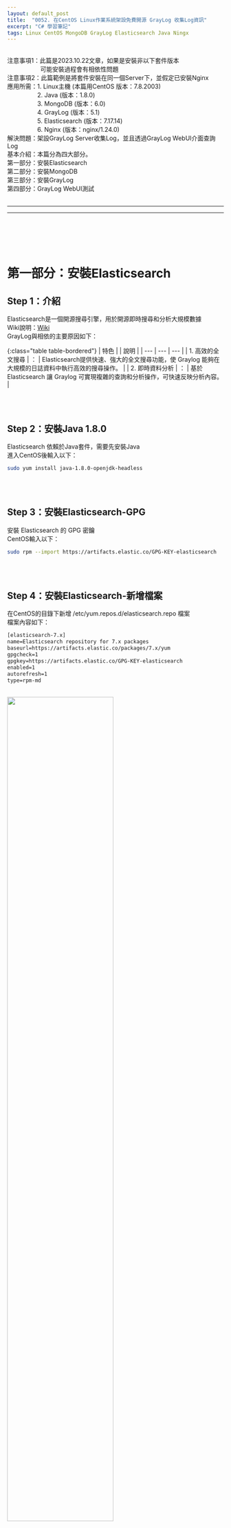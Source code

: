```yaml
---
layout: default_post
title:  "0052. 在CentOS Linux作業系統架設免費開源 GrayLog 收集Log資訊"
excerpt: "C# 學習筆記"
tags: Linux CentOS MongoDB GrayLog Elasticsearch Java Ningx
---
```

<div class="summary">
<br/>注意事項1：此篇是2023.10.22文章，如果是安裝非以下套件版本
<br/>&emsp;&emsp;&emsp;&emsp;&emsp;&ensp;可能安裝過程會有相依性問題
<br/>注意事項2：此篇範例是將套件安裝在同一個Server下，並假定已安裝Nginx
<br/>應用所需：1. Linux主機 (本篇用CentOS 版本：7.8.2003)
<br/>&emsp;&emsp;&emsp;&emsp;&emsp;2. Java (版本：1.8.0) 
<br/>&emsp;&emsp;&emsp;&emsp;&emsp;3. MongoDB (版本：6.0)
<br/>&emsp;&emsp;&emsp;&emsp;&emsp;4. GrayLog (版本：5.1)
<br/>&emsp;&emsp;&emsp;&emsp;&emsp;5. Elasticsearch (版本：7.17.14)
<br/>&emsp;&emsp;&emsp;&emsp;&emsp;6. Nginx (版本：nginx/1.24.0)
<br/>解決問題：架設GrayLog Server收集Log，並且透過GrayLog WebUI介面查詢Log
<br/>基本介紹：本篇分為四大部分。
<br/>第一部分：安裝Elasticsearch
<br/>第二部分：安裝MongoDB
<br/>第三部分：安裝GrayLog
<br/>第四部分：GrayLog WebUI測試

</div>

<div class="title">
    <br/><hr class="titleinner">
	<span></span>
	<hr class="titleinner"><br/>
</div>

<br/><br/>
<h1>第一部分：安裝Elasticsearch</h1>

<h2>Step 1：介紹</h2>
Elasticsearch是一個開源搜尋引擎，用於開源即時搜尋和分析大規模數據
<br/>Wiki說明：<a href="https://zh.wikipedia.org/wiki/Elasticsearch">Wiki</a>
<br/>GrayLog與相依的主要原因如下：

{:class="table table-bordered"}
| 特色    |   |  說明 |
| --- | --- | --- | 
| 1. 高效的全文搜尋 | ： | Elasticsearch提供快速、強大的全文搜尋功能，使 Graylog 能夠在大規模的日誌資料中執行高效的搜尋操作。 | 
| 2. 即時資料分析 | ： | 基於Elasticsearch 讓 Graylog 可實現複雜的查詢和分析操作，可快速反映分析內容。 | 

<br/><br/>

<h2>Step 2：安裝Java 1.8.0</h2>
Elasticsearch 依賴於Java套件，需要先安裝Java
<br/>進入CentOS後輸入以下：

``` bash
sudo yum install java-1.8.0-openjdk-headless
```
<br/><br/>

<h2>Step 3：安裝Elasticsearch-GPG</h2>
安裝 Elasticsearch 的 GPG 密鑰
<br/>CentOS輸入以下：

``` bash
sudo rpm --import https://artifacts.elastic.co/GPG-KEY-elasticsearch
```
<br/><br/>

<h2>Step 4：安裝Elasticsearch-新增檔案</h2>
在CentOS的目錄下新增 /etc/yum.repos.d/elasticsearch.repo 檔案
<br/>檔案內容如下：

``` html
[elasticsearch-7.x]
name=Elasticsearch repository for 7.x packages
baseurl=https://artifacts.elastic.co/packages/7.x/yum
gpgcheck=1
gpgkey=https://artifacts.elastic.co/GPG-KEY-elasticsearch
enabled=1
autorefresh=1
type=rpm-md
```

<br/> <img src="/assets/image/LearnNote/2023_10_22/001.png" width="70%" height="70%" />
<br/><br/>

<h2>Step 5：安裝Elasticsearch</h2>
檔案配置好後，因為標記為7.x 因此只會安裝主版號為7的最新套件
<br/>Centos輸入以下：

``` bash
sudo yum install elasticsearch
```

<br/> <img src="/assets/image/LearnNote/2023_10_22/002.png" width="100%" height="100%" />
<br/><br/>

<h2>Step 6：調整Elasticsearch配置</h2>
安裝完成後，請於  /etc/elasticsearch/elasticsearch.yml 開啟該檔案
<br/>將在cluster.name 的地方設定為 grayLog
<br/>※因為我們要將Elasticsearch與GrayLog相依
<br/> <img src="/assets/image/LearnNote/2023_10_22/003.png" width="70%" height="70%" />
<br/><br/>

<h2>Step 7：啟動Elasticsearch</h2>
安裝後，依序輸入以下指令，讓其啟動，並保持開機的時侯自動執行
<br/>Centos依序輸入以下：
<br/>6-1. 開機自動啟動

``` bash
sudo systemctl enable elasticsearch.service
```

<br/>6-2. 現在立刻執行
<br/>※現在會執行失敗是正常，因為GrayLog尚未安裝，最後重啟Server時，一切都會正常

``` bash
sudo systemctl start elasticsearch.service
```

<br/><br/>


<br/><br/>
<h1>第二部分：安裝MongoDB</h1>

<h2>Step 1：介紹</h2>
MongoDB 是一種 NoSQL 資料庫，其特點是文件存儲，具分散式處理架構之數據庫。
<br/>Wiki說明：<a href="https://zh.wikipedia.org/wiki/MongoDB">Wiki</a>
<br/>GrayLog主要依賴於MongoDB做存儲，因此必需安裝
<br/><br/>

<h2>Step 2：安裝MongoDB-新增檔案</h2>
在CentOS的目錄下新增 /etc/yum.repos.d/elasticsearch.repo 檔案
<br/>內容如下，請新增：

``` html
[mongodb-org-6.0]
name=MongoDB Repository
baseurl=https://repo.mongodb.org/yum/redhat/$releasever/mongodb-org/6.0/x86_64/
gpgcheck=1
enabled=1
gpgkey=https://www.mongodb.org/static/pgp/server-6.0.asc
```

<br/> <img src="/assets/image/LearnNote/2023_10_22/004.png" width="100%" height="100%" />
<br/><br/>

<h2>Step 3：安裝MongoDB-主程式</h2>
因為已經配置好指定版本，因此指令不需要輸入版號
<br/>CentOS輸入以下：

``` bash
sudo yum install mongodb-org
```

<br/> <img src="/assets/image/LearnNote/2023_10_22/005.png" width="100%" height="100%" />
<br/><br/>

<h2>Step 4：啟動MongoDB</h2>
安裝後，依序輸入以下指令，讓其啟動，並保持開機的時侯自動執行
<br/>Centos依序輸入以下：
<br/>4-1. 開機自動啟動

``` bash
sudo systemctl enable mongod
```

<br/>4-2. 現在立刻執行

``` bash
sudo systemctl start mongod
```

<br/><br/>


<br/><br/>
<h1>第三部分：安裝GrayLog</h1>

<h2>Step 1：介紹</h2>
GrayLog是Log(日誌)管理與分析的開源平台軟體
<br/>Wiki說明：<a href="https://en.wikipedia.org/wiki/Graylog">Wiki</a>
<br/>GrayLog簡要優缺點出：

{:class="table table-bordered"}
| 優點    |   |  說明 |
| --- | --- | --- | 
| 1. 開源且免費 | ： | 適合小型和中小型組織，並且提供免費的Log收集 | 
| 2. 高效能 | ： | 與Elasticsearch、MongoDB結合，擁有強大的搜尋和過濾功能 | 
| 3. 即時監控和儀表板 | ： | 提供WebUI可視覺化介面 |
| 4. 分散式架構支持 | ： | 可以橫向擴展，多點的情況下亦可適合大型組織分析Log |

<br/>

{:class="table table-bordered"}
| 缺點    |   |  說明 |
| --- | --- | --- | 
| 1. 學習曲線 | ： | 查詢語法、與介面使用、配置、管理等都需要學習 | 
| 2. 部署複雜 | ： | 相依Elasticsearch、MongoDB，加上本身GrayLog具彈性配置，導致部署複雜 | 
| 3. 儲存空間大 | ： | 因相依MongoDB，使用BSON(二進位Json)的關係，在大量的Log寫入後，空間會大量占用 |


<br/><br/>

<h2>Step 2：安裝GrayLog庫</h2>
添加GrayLog 5.1官方庫到Server
<br/>進入CentOS後輸入以下：

``` bash
sudo rpm -Uvh https://packages.graylog2.org/repo/packages/graylog-5.1-repository_latest.rpm
```
<br/><br/>


<h2>Step 3：安裝GrayLog庫-新增檔案</h2>
在CentOS 的目錄 /etc/yum.repos.d/graylog.repo 新增此檔案
<br/>檔案內容如下：

``` html
[graylog]
name=graylog
baseurl=https://packages.graylog2.org/repo/el/stable/5.1/$basearch/
gpgcheck=1
repo_gpgcheck=0
gpgkey=file:///etc/pki/rpm-gpg/RPM-GPG-KEY-graylog
```

<br/> <img src="/assets/image/LearnNote/2023_10_22/006.png" width="100%" height="100%" />
<br/><br/>

<h2>Step 4：取得GrayLog Sha2密碼-1 </h2>
GrayLog強制需要設定密碼，需要安裝用戶先產生sha2的密碼，以便取得 root_password_sha2
<br/>CentOS輸入以下：

``` bash
echo -n "Enter Password: " && head -1 </dev/stdin | tr -d '\n' | sha256sum | cut -d" " -f1
```

<br/><br/>

<h2>Step 5：取得GrayLog Sha2密碼-2 </h2>
這邊範例是輸入123fff，然後得到一串雜湊
<br/>得到以下(每個人的會不同)：

``` bash
425de316d06a663e755e6b8ad72b92f8fc313afd18dc29fd485a9f1284fb678c
```

<br/> <img src="/assets/image/LearnNote/2023_10_22/007.png" width="100%" height="100%" />
<br/><br/>


<h2>Step 6：取得GrayLog 安全密碼 </h2>
接著要取得 password_secret
<br/>先輸入以下：

``` bash
< /dev/urandom tr -dc A-Z-a-z-0-9 | head -c${1:-96};echo;
```

<br/>可以得到(每個人的會不同)：

``` bash
jDH2Eo5m6zjjwgIA2y3d6sBFmvXArC4SVlfXlMLmhD4OFFDKFSyleuIZ2aHY0d2iLvAtVd2pUGFoaB-HZISqlx7dE7CcoBAt
```

<br/> <img src="/assets/image/LearnNote/2023_10_22/008.png" width="100%" height="100%" />
<br/><br/>

<h2>Step 7：配置GrayLog conf設定檔</h2>
安裝完後還需要接著進入目錄 /etc/graylog/server/server.conf 開啟檔案，進行配置，依序配置以下：
<br/>7-1. 設定 root_password_sha2 (對應Step 5)
<br/> <img src="/assets/image/LearnNote/2023_10_22/009.png" width="100%" height="100%" />
<br/>
<br/>7-2. 設定 password_secret (對應Step 6)
<br/> <img src="/assets/image/LearnNote/2023_10_22/010.png" width="100%" height="100%" />
<br/>
<br/>7-3. 設定 root_timezone = ROC (預設UTC，依照所需而設定，ROC為亞洲)
<br/> <img src="/assets/image/LearnNote/2023_10_22/011.png" width="100%" height="100%" />
<br/>
<br/>7-4. 設定 allow_leading_wildcard_searches = true (設true表示可以用 * 查詢Log)
<br/> <img src="/assets/image/LearnNote/2023_10_22/012.png" width="100%" height="100%" />
<br/>
<br/><br/>


<h2>Step 8：啟動GrayLog</h2>
安裝後，依序輸入以下指令，讓其啟動，並保持開機的時侯自動執行
<br/>Centos依序輸入以下：
<br/>8-1. 開機自動啟動

``` bash
sudo systemctl enable graylog-server.service
```

<br/>4-2. 現在立刻執行

``` bash
sudo systemctl start graylog-server.service
```

<br/><br/>

<h2>Step 9：配置Nginx-1</h2>
要啟動GrayLog WebUI還需要對Nginx做配置
<br/>進入Nginx目錄 /etc/nginx/conf.d/graylog.conf 並新增檔案graylog.conf
<br/>※預設只會有default.conf
<br/> <img src="/assets/image/LearnNote/2023_10_22/013.png" width="100%" height="100%" />
<br/><br/>

<h2>Step 10：配置Nginx-2</h2>
將以下內容輸入到檔案graylog.conf 中
<br/>listen 9001 是webUI的端口，其中proxy_pass的9000是GrayLog Server安裝時的預設Port號

``` html
server {
    listen       9001;
    server_name  localhost;

    location / {
            proxy_set_header Host $http_host;
      proxy_set_header X-Forwarded-Host $host;
      proxy_set_header X-Forwarded-Server $host;
      proxy_set_header X-Forwarded-For $proxy_add_x_forwarded_for;
      proxy_set_header X-Graylog-Server-URL http://$server_name/;
      proxy_pass       http://127.0.0.1:9000;    
      }
}


```

<br/> <img src="/assets/image/LearnNote/2023_10_22/014.png" width="100%" height="100%" />
<br/><br/>


<h2>Step 11：重新開機</h2>
上述都設定完成後，重新開機

``` bash
reboot
```
<br/><br/>

<br/><br/>
<h1>第四部分：GrayLog WebUI測試</h1>

<h2>Step 1：GrayLog查詢網站</h2>
重新開機後進入 -> http://192.168.51.62:9001/
<br/>可以看到以下畫面，帳號預設是admin 密碼是設定的Sha2(這裡用123fff)
<br/> <img src="/assets/image/LearnNote/2023_10_22/015.png" width="100%" height="100%" />
<br/><br/>

<h2>Step 2：GrayLog - 登入</h2>
登入後入如下，進入Welcome畫面
<br/> <img src="/assets/image/LearnNote/2023_10_22/016.png" width="70%" height="70%" />
<br/><br/>

<h2>Step 3：GrayLog - 配置收Log-1</h2>
選擇右上角的System -> Input 
<br/>我們要收集Log需要從WebUI開通
<br/> <img src="/assets/image/LearnNote/2023_10_22/017.png" width="70%" height="70%" />
<br/><br/>

<h2>Step 4：GrayLog - 配置收Log-2</h2>
依序選擇選擇
<br/>1. 選擇 GELP UDP (說明：UDP傳輸的結構化Log)
<br/>2. 點擊 Launch New Input
<br/>3. 輸入想要顯示的 Title
<br/>4. 設定Port (說明：設定的Port才能接收日誌)
<br/>都完成後點擊最下方保存，配置就完成了
<br/> <img src="/assets/image/LearnNote/2023_10_22/018.png" width="100%" height="100%" />
<br/> <img src="/assets/image/LearnNote/2023_10_22/019.png" width="100%" height="100%" />
<br/><br/>

<h2>Step 5：GrayLog - 測試發送Log</h2>
以下是測試用的Asp.net Core WebSite 發送GrayLog的測試代碼
<br/>執行後預期Server要收到訊息`MilkTeaGreen Test publish`
<br/> <img src="/assets/image/LearnNote/2023_10_22/020.png" width="100%" height="100%" />
<br/><br/>

<h2>Step 5：GrayLog - 成功收到Log</h2>
依序點擊以下，查詢Log
<br/>1. Log搜尋頁
<br/>2. 查詢全部
<br/>3. 剛剛發送的Log已出現在下方
<br/> <img src="/assets/image/LearnNote/2023_10_22/021.png" width="100%" height="100%" />
<br/><br/>